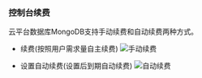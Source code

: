 ###  控制台续费

云平台数据库MongoDB支持手动续费和自动续费两种方式。

* 续费(按照用户需求量自主续费)
 ![手动续费](http://imgcache.tcecqpoc.fsphere.cn/image/mccdn.qcloud.com/static/img/1c2062061dd7dc094a2c6254cb8b2d14/2.png)
	
* 设置自动续费(设置后到期自动续费)
![自动续费](http://imgcache.tcecqpoc.fsphere.cn/image/mccdn.qcloud.com/static/img/6e2ec83a69d347682b37c5f8298a3c9f/3.png)